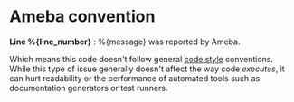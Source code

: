 # Ameba convention

**Line %{line_number}** :  %{message} was reported by Ameba.

Which means this code doesn't follow general [code style][code style] conventions.
While this type of issue generally doesn't affect the way code _executes_, it can hurt
readability or the performance of automated tools such as documentation generators or test runners.

[code style]: https://crystal-lang.org/reference/latest/conventions/coding_style.html